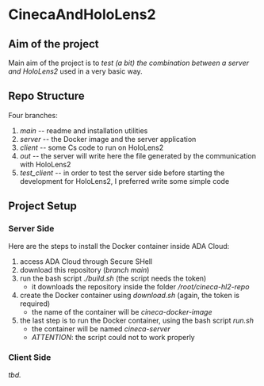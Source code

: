 # CinecaAndHoloLens2

## Aim of the project

Main aim of the project is to *test (a bit) the combination between a server and HoloLens2* used in a very basic way. 

## Repo Structure

Four branches:

1. *main* -- readme and installation utilities
2. *server* -- the Docker image and the server application
3. *client* -- some Cs code to run on HoloLens2
4. *out* -- the server will write here the file generated by the communication with HoloLens2
5. *test_client* -- in order to test the server side before starting the development for HoloLens2, I preferred write some simple code

## Project Setup

### Server Side

Here are the steps to install the Docker container inside ADA Cloud:

1. access ADA Cloud through Secure SHell
2. download this repository (*branch main*)
3. run the bash script *./build.sh* (the script needs the token)
   - it downloads the repository inside the folder */root/cineca-hl2-repo*
4. create the Docker container using *download.sh* (again, the token is required)
   - the name of the container will be *cineca-docker-image*
5. the last step is to run the Docker container, using the bash script *run.sh*
   - the container will be named *cineca-server*
   - *ATTENTION*: the script could not to work properly

### Client Side

*tbd.*